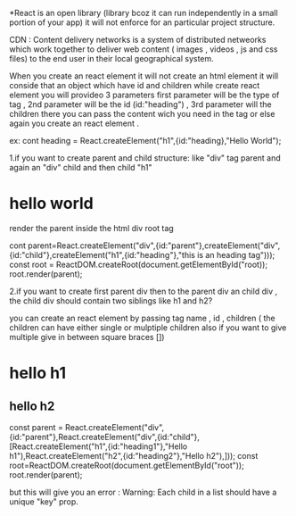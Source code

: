 *React is an open library (library bcoz it can run independently in a small portion of your app) it will not enforce for an particular project structure.

CDN : Content delivery networks is a system of distributed netweorks which work together to deliver web content ( images , videos , js and css files) to the end user in their local geographical system.

When you create an react element it will not create an html element it will conside that an object which have id and children while create react element you will provideo 3 parameters first parameter will be the type of tag , 2nd parameter will be the id (id:"heading") , 3rd parameter will the children there you can pass the content wich you need in the tag or else again you create an react element .

ex:   cont heading = React.createElement("h1",{id:"heading},"Hello World");

1.if you want to create parent and child structure: like "div" tag parent and again an "div" child  and then child "h1"

<div id="root></div>

<div id="parent">
<div id="child">
    <h1>hello world</h1>
</div>
</div>

render the parent inside the html div root tag

<div id = "root"><div>

cont parent=React.createElement("div",{id:"parent"},createElement("div",{id:"child"},createElement("h1",{id:"heading"},"this is an heading tag")));
const root = ReactDOM.createRoot(document.getElementById("root));
root.render(parent);

2.if you want to create first parent div then to the parent div an child div , the child div should contain two siblings like h1 and h2?

you can create an react element by passing tag name , id , children ( the children can have either single or mulptiple children also if you  want to give multiple give in between square braces [])

<div id="root></div>

<div id="parent">
<div id="child">
    <h1>hello h1</h1>
    <h2>hello h2</h2>
</div>
</div>

<div id="root"></div>
const parent = React.createElement("div",{id:"parent"},React.createElement("div",{id:"child"},[React.createElement("h1",{id:"heading1"},"Hello h1"),React.createElement("h2",{id:"heading2"},"Hello h2"),]));
const root=ReactDOM.createRoot(document.getElementById("root"));
root.render(parent);

but this will give you an error :
Warning: Each child in a list should have a unique "key" prop.
